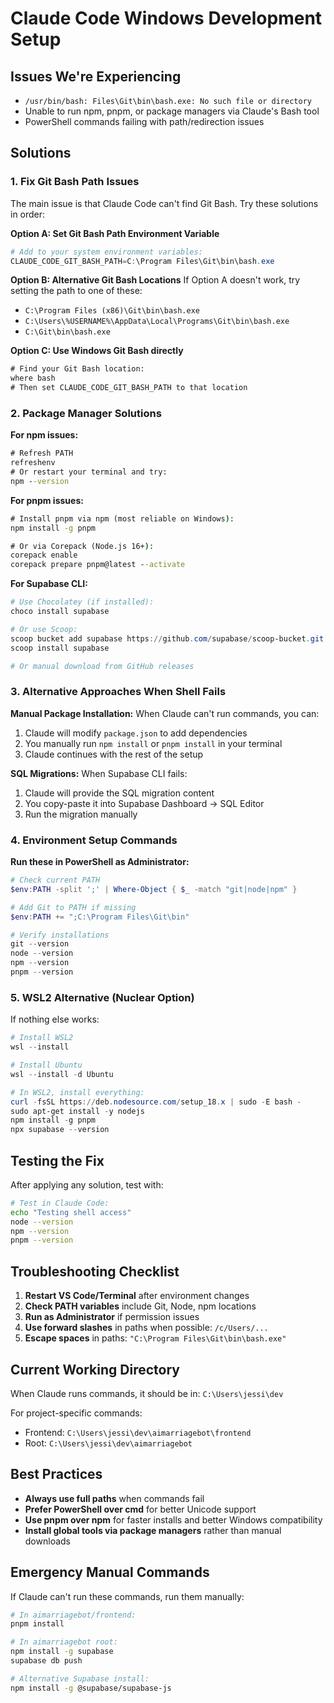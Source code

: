 # Claude Code Windows Development Setup

## Issues We're Experiencing
- `/usr/bin/bash: Files\Git\bin\bash.exe: No such file or directory`
- Unable to run npm, pnpm, or package managers via Claude's Bash tool
- PowerShell commands failing with path/redirection issues

## Solutions

### 1. Fix Git Bash Path Issues

The main issue is that Claude Code can't find Git Bash. Try these solutions in order:

**Option A: Set Git Bash Path Environment Variable**
```powershell
# Add to your system environment variables:
CLAUDE_CODE_GIT_BASH_PATH=C:\Program Files\Git\bin\bash.exe
```

**Option B: Alternative Git Bash Locations**
If Option A doesn't work, try setting the path to one of these:
- `C:\Program Files (x86)\Git\bin\bash.exe`
- `C:\Users\%USERNAME%\AppData\Local\Programs\Git\bin\bash.exe`
- `C:\Git\bin\bash.exe`

**Option C: Use Windows Git Bash directly**
```cmd
# Find your Git Bash location:
where bash
# Then set CLAUDE_CODE_GIT_BASH_PATH to that location
```

### 2. Package Manager Solutions

**For npm issues:**
```cmd
# Refresh PATH
refreshenv
# Or restart your terminal and try:
npm --version
```

**For pnpm issues:**
```cmd
# Install pnpm via npm (most reliable on Windows):
npm install -g pnpm

# Or via Corepack (Node.js 16+):
corepack enable
corepack prepare pnpm@latest --activate
```

**For Supabase CLI:**
```powershell
# Use Chocolatey (if installed):
choco install supabase

# Or use Scoop:
scoop bucket add supabase https://github.com/supabase/scoop-bucket.git
scoop install supabase

# Or manual download from GitHub releases
```

### 3. Alternative Approaches When Shell Fails

**Manual Package Installation:**
When Claude can't run commands, you can:
1. Claude will modify `package.json` to add dependencies
2. You manually run `npm install` or `pnpm install` in your terminal
3. Claude continues with the rest of the setup

**SQL Migrations:**
When Supabase CLI fails:
1. Claude will provide the SQL migration content
2. You copy-paste it into Supabase Dashboard → SQL Editor
3. Run the migration manually

### 4. Environment Setup Commands

**Run these in PowerShell as Administrator:**

```powershell
# Check current PATH
$env:PATH -split ';' | Where-Object { $_ -match "git|node|npm" }

# Add Git to PATH if missing
$env:PATH += ";C:\Program Files\Git\bin"

# Verify installations
git --version
node --version
npm --version
pnpm --version
```

### 5. WSL2 Alternative (Nuclear Option)

If nothing else works:
```powershell
# Install WSL2
wsl --install

# Install Ubuntu
wsl --install -d Ubuntu

# In WSL2, install everything:
curl -fsSL https://deb.nodesource.com/setup_18.x | sudo -E bash -
sudo apt-get install -y nodejs
npm install -g pnpm
npx supabase --version
```

## Testing the Fix

After applying any solution, test with:
```bash
# Test in Claude Code:
echo "Testing shell access"
node --version
npm --version
pnpm --version
```

## Troubleshooting Checklist

1. **Restart VS Code/Terminal** after environment changes
2. **Check PATH variables** include Git, Node, npm locations  
3. **Run as Administrator** if permission issues
4. **Use forward slashes** in paths when possible: `/c/Users/...`
5. **Escape spaces** in paths: `"C:\Program Files\Git\bin\bash.exe"`

## Current Working Directory

When Claude runs commands, it should be in: `C:\Users\jessi\dev`

For project-specific commands:
- Frontend: `C:\Users\jessi\dev\aimarriagebot\frontend`
- Root: `C:\Users\jessi\dev\aimarriagebot`

## Best Practices

- **Always use full paths** when commands fail
- **Prefer PowerShell over cmd** for better Unicode support
- **Use pnpm over npm** for faster installs and better Windows compatibility
- **Install global tools via package managers** rather than manual downloads

## Emergency Manual Commands

If Claude can't run these commands, run them manually:

```bash
# In aimarriagebot/frontend:
pnpm install

# In aimarriagebot root:
npm install -g supabase
supabase db push

# Alternative Supabase install:
npm install -g @supabase/supabase-js
```